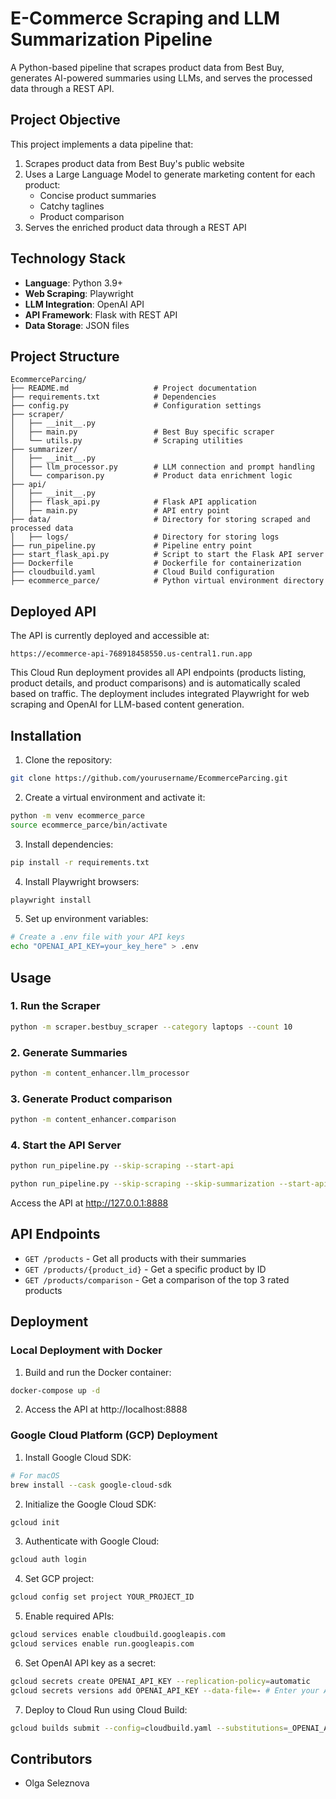 # E-Commerce Scraping and LLM Summarization Pipeline

A Python-based pipeline that scrapes product data from Best Buy, generates AI-powered summaries using LLMs, and serves the processed data through a REST API.

## Project Objective

This project implements a data pipeline that:

1. Scrapes product data from Best Buy's public website
2. Uses a Large Language Model to generate marketing content for each product:
   - Concise product summaries
   - Catchy taglines
   - Product comparison
3. Serves the enriched product data through a REST API

## Technology Stack

- **Language**: Python 3.9+
- **Web Scraping**: Playwright
- **LLM Integration**: OpenAI API
- **API Framework**: Flask with REST API
- **Data Storage**: JSON files 

## Project Structure

```
EcommerceParcing/
├── README.md                   # Project documentation
├── requirements.txt            # Dependencies
├── config.py                   # Configuration settings
├── scraper/
│   ├── __init__.py
│   ├── main.py                 # Best Buy specific scraper
│   └── utils.py                # Scraping utilities
├── summarizer/
│   ├── __init__.py
│   ├── llm_processor.py        # LLM connection and prompt handling
│   └── comparison.py           # Product data enrichment logic
├── api/
│   ├── __init__.py
│   ├── flask_api.py            # Flask API application
│   ├── main.py                 # API entry point
├── data/                       # Directory for storing scraped and processed data 
│   ├── logs/                   # Directory for storing logs
├── run_pipeline.py             # Pipeline entry point
├── start_flask_api.py          # Script to start the Flask API server
├── Dockerfile                  # Dockerfile for containerization
├── cloudbuild.yaml             # Cloud Build configuration
├── ecommerce_parce/            # Python virtual environment directory
```
## Deployed API

The API is currently deployed and accessible at:

```
https://ecommerce-api-768918458550.us-central1.run.app
```

This Cloud Run deployment provides all API endpoints (products listing, product details, and product comparisons) and is automatically scaled based on traffic. The deployment includes integrated Playwright for web scraping and OpenAI for LLM-based content generation.


## Installation

1. Clone the repository:
```bash
git clone https://github.com/yourusername/EcommerceParcing.git
```

2. Create a virtual environment and activate it:
```bash
python -m venv ecommerce_parce
source ecommerce_parce/bin/activate
```

3. Install dependencies:
```bash
pip install -r requirements.txt
```

4. Install Playwright browsers:
```bash
playwright install
```

5. Set up environment variables:
```bash
# Create a .env file with your API keys
echo "OPENAI_API_KEY=your_key_here" > .env
```
## Usage

### 1. Run the Scraper

```bash
python -m scraper.bestbuy_scraper --category laptops --count 10
```

### 2. Generate Summaries

```bash
python -m content_enhancer.llm_processor
```
### 3. Generate Product comparison
```bash
python -m content_enhancer.comparison
```
### 4. Start the API Server
```bash
python run_pipeline.py --skip-scraping --start-api
```

```bash
python run_pipeline.py --skip-scraping --skip-summarization --start-api
```

Access the API at http://127.0.0.1:8888

## API Endpoints

- `GET /products` - Get all products with their summaries
- `GET /products/{product_id}` - Get a specific product by ID
- `GET /products/comparison` - Get a comparison of the top 3 rated products

## Deployment

### Local Deployment with Docker

1. Build and run the Docker container:
```bash
docker-compose up -d
```

2. Access the API at http://localhost:8888

### Google Cloud Platform (GCP) Deployment

1. Install Google Cloud SDK:
```bash
# For macOS
brew install --cask google-cloud-sdk
```

2. Initialize the Google Cloud SDK:
```bash
gcloud init
```

3. Authenticate with Google Cloud:
```bash
gcloud auth login
```

4. Set GCP project:
```bash
gcloud config set project YOUR_PROJECT_ID
```

5. Enable required APIs:
```bash
gcloud services enable cloudbuild.googleapis.com
gcloud services enable run.googleapis.com
```

6. Set OpenAI API key as a secret:
```bash
gcloud secrets create OPENAI_API_KEY --replication-policy=automatic
gcloud secrets versions add OPENAI_API_KEY --data-file=- # Enter your API key when prompted
```

7. Deploy to Cloud Run using Cloud Build:
```bash
gcloud builds submit --config=cloudbuild.yaml --substitutions=_OPENAI_API_KEY=YOUR_API_KEY
```


## Contributors

- Olga Seleznova
